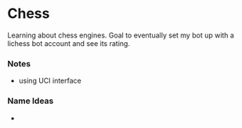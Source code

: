 # Chess
Learning about chess engines. Goal to eventually set my bot up with a lichess bot account and see its rating.

### Notes
- using UCI interface


### Name Ideas
-
